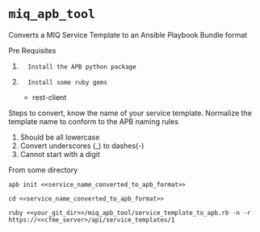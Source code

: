 # ```miq_apb_tool```

Converts a MIQ Service Template to an Ansible Playbook Bundle format

Pre Requisites

1.       Install the APB python package
2.       Install some ruby gems
      * rest-client

Steps to convert, know the name of your service template.
Normalize the template name to conform to the APB naming rules

1.  Should be all lowercase
1.  Convert underscores (_) to dashes(-)
1.  Cannot start with a digit
  


From some directory


```
apb init <<service_name_converted_to_apb_format>>

cd <<service_name_converted_to_apb_format>>

ruby <<your_git_dir>>/miq_apb_tool/service_template_to_apb.rb -n -r https://<<cfme_server>/api/service_templates/1

```
